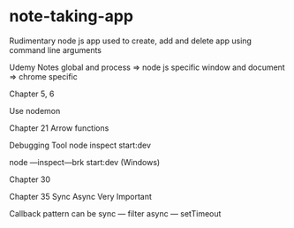 # note-taking-app
Rudimentary node js app used to create, add and delete app using command line arguments

Udemy Notes
global and process => node js specific
window and document => chrome specific

Chapter 5, 6

Use nodemon

Chapter 21 Arrow functions

Debugging Tool 
node inspect start:dev

node —inspect—brk start:dev (Windows)

Chapter 30


Chapter 35 Sync Async Very Important

Callback pattern can be 
sync — filter
async — setTimeout
